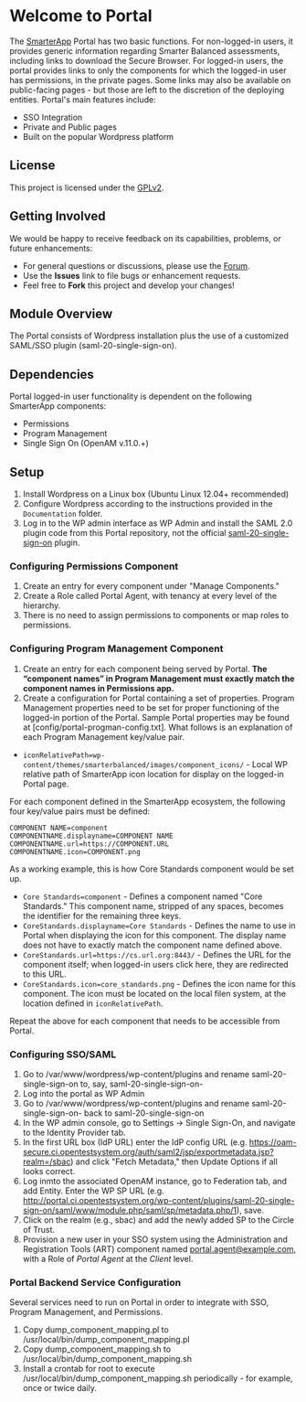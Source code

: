 # Welcome to Portal #
The [SmarterApp](http://smarterapp.org) Portal has two basic functions. For non-logged-in users, it provides generic information regarding Smarter Balanced assessments, including links to download the Secure Browser. For logged-in users, the portal provides links to only the components for which the logged-in user has permissions, in the private pages. Some links may also be available on public-facing pages - but those are left to the discretion of the deploying entities. Portal's main features include:

* SSO Integration
* Private and Public pages
* Built on the popular Wordpress platform  

## License ##
This project is licensed under the [GPLv2](http://www.gnu.org/licenses/gpl-2.0.html).

## Getting Involved ##
We would be happy to receive feedback on its capabilities, problems, or future enhancements:

* For general questions or discussions, please use the [Forum](http://forum.opentestsystem.org/viewforum.php?f=5).
* Use the **Issues** link to file bugs or enhancement requests.
* Feel free to **Fork** this project and develop your changes!

## Module Overview
The Portal consists of Wordpress installation plus the use of a customized SAML/SSO plugin (saml-20-single-sign-on).

## Dependencies
Portal logged-in user functionality is dependent on the following SmarterApp components:

* Permissions
* Program Management
* Single Sign On (OpenAM v.11.0.+)

## Setup

1. Install Wordpress on a Linux box (Ubuntu Linux 12.04+ recommended)
1. Configure Wordpress according to the instructions provided in the `Documentation` folder.
1. Log in to the WP admin interface as WP Admin and install the SAML 2.0 plugin code from this Portal repository, not the official [saml-20-single-sign-on](https://wordpress.org/plugins/saml-20-single-sign-on/) plugin.

### Configuring Permissions Component
1. Create an entry for every component under "Manage Components."
1. Create a Role called Portal Agent, with tenancy at every level of the hierarchy. 
1. There is no need to assign permissions to components or map roles to permissions.

### Configuring Program Management Component
1. Create an entry for each component being served by Portal. **The “component names” in Program Management must exactly match the component names in Permissions app.**  
1. Create a configuration for Portal containing a set of properties. Program Management properties need to be set for proper functioning of the logged-in portion of the Portal. Sample Portal properties may be found at [config/portal-progman-config.txt]. What follows is an explanation of each Program Management key/value pair.

* `iconRelativePath=wp-content/themes/smarterbalanced/images/component_icons/` - Local WP relative path of SmarterApp icon location for display on the logged-in Portal page.

For each component defined in the SmarterApp ecosystem, the following four key/value pairs must be defined:
```
COMPONENT NAME=component
COMPONENTNAME.displayname=COMPONENT NAME
COMPONENTNAME.url=https://COMPONENT.URL
COMPONENTNAME.icon=COMPONENT.png
```

As a working example, this is how Core Standards component would be set up. 

* `Core Standards=component` - Defines a component named "Core Standards." This component name, stripped of any spaces, becomes the identifier for the remaining three keys.
* `CoreStandards.displayname=Core Standards` - Defines the name to use in Portal when displaying the icon for this component. The display name does not have to exactly match the component name defined above.
* `CoreStandards.url=https://cs.url.org:8443/` - Defines the URL for the component itself; when logged-in users click here, they are redirected to this URL.
* `CoreStandards.icon=core_standards.png` - Defines the icon name for this component. The icon must be located on the local filen system, at the location defined in `iconRelativePath`.

Repeat the above for each component that needs to be accessible from Portal.

### Configuring SSO/SAML
1. Go to /var/www/wordpress/wp-content/plugins and rename saml-20-single-sign-on to, say, saml-20-single-sign-on-
1. Log into the portal as WP Admin
1. Go to /var/www/wordpress/wp-content/plugins and rename saml-20-single-sign-on- back to saml-20-single-sign-on
1. In the WP admin console, go to Settings -> Single Sign-On, and navigate to the Identity Provider tab. 
1. In the first URL box (IdP URL) enter the IdP config URL (e.g. https://oam-secure.ci.opentestsystem.org/auth/saml2/jsp/exportmetadata.jsp?realm=/sbac) and click "Fetch Metadata," then Update Options if all looks correct.
1. Log inmto the associated OpenAM instance, go to Federation tab, and add Entity. Enter the WP SP URL (e.g. http://portal.ci.opentestsystem.org/wp-content/plugins/saml-20-single-sign-on/saml/www/module.php/saml/sp/metadata.php/1), save.
1. Click on the realm (e.g., sbac) and add the newly added SP to the Circle of Trust.
1. Provision a new user in your SSO system using the Administration and Registration Tools (ART) component named portal.agent@example.com, with a Role of *Portal Agent* at the *Client* level.

### Portal Backend Service Configuration
Several services need to run on Portal in order to integrate with SSO, Program Management, and Permissions.

1. Copy dump_component_mapping.pl to /usr/local/bin/dump_component_mapping.pl
1. Copy dump_component_mapping.sh to /usr/local/bin/dump_component_mapping.sh
1. Install a crontab for root to execute /usr/local/bin/dump_component_mapping.sh periodically - for example, once or twice daily.